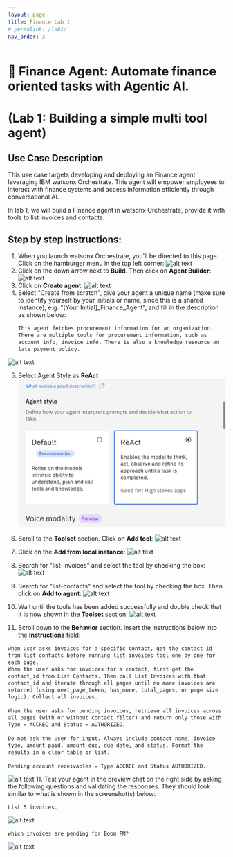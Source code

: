 ```yaml
---
layout: page
title: Finance Lab 1
# permalink: /lab1/
nav_order: 3
---
```

# 🏦 Finance Agent: Automate finance oriented tasks with Agentic AI. 
# (Lab 1: Building a simple multi tool agent)

## Use Case Description

This use case targets developing and deploying an Finance agent leveraging IBM watsonx Orchestrate. This agent will empower employees to interact with finance systems and access information efficiently through conversational AI.

In lab 1, we will build a Finance agent in watsonx Orchestrate, provide it with tools to list invoices and contacts. 

## Step by step instructions:

1. When you launch watsonx Orchestrate, you'll be directed to this page. Click on the hamburger menu in the top left corner:
   ![alt text](imgs/imgs_a/Finance_a_step_1.png)
2. Click on the down arrow next to **Build**. Then click on **Agent Builder**:
   ![alt text](imgs/imgs_a/Finance_a_step_2.png)
3. Click on **Create agent**:
   ![alt text](imgs/imgs_a/Finance_a_step_3.png)
4. Select "Create from scratch", give your agent a unique name (make sure to identify yourself by your initials or name, since this is a shared instance), e.g. "[Your Initial]\_Finance_Agent", and fill in the description as shown below:
   ```
   This agent fetches procurement information for an organization. There are multiple tools for procurement information, such as account info, invoice info. There is also a knowledge resource on late payment policy.
   ```
![alt text](imgs/imgs_a/Finance_a_step_4.png)

5. Select Agent Style as **ReAct**
![alt text](imgs/imgs_a/Finance_a_step_4a.png)


6. Scroll to the **Toolset** section. Click on **Add tool**:
![alt text](imgs/imgs_a/Finance_a_step_5.png)

7. Click on the **Add from local instance**:
![alt text](imgs/imgs_a/Finance_a_step_6.png)

8. Search for "list-invoices" and select the tool by checking the box:
![alt text](imgs/imgs_a/Finance_a_step_7.png)

9. Search for "list-contacts" and select the tool by checking the box. Then click on **Add to agent**:
![alt text](imgs/imgs_a/Finance_a_step_8.png)

10. Wait until the tools has been added successfully and double check that it is now shown in the **Toolset** section:
![alt text](imgs/imgs_a/Finance_a_step_9.png)

11. Scroll down to the **Behavior** section. Insert the instructions below into the **Instructions** field:

```
when user asks invoices for a specific contact, get the contact id from list contacts before running list invoices tool one by one for each page.
When the user asks for invoices for a contact, first get the contact_id from List Contacts. Then call List Invoices with that contact_id and iterate through all pages until no more invoices are returned (using next_page_token, has_more, total_pages, or page size logic). Collect all invoices.

When the user asks for pending invoices, retrieve all invoices across all pages (with or without contact filter) and return only those with Type = ACCREC and Status = AUTHORIZED.

Do not ask the user for input. Always include contact name, invoice type, amount paid, amount due, due date, and status. Format the results in a clear table or list.

Pending account receivables = Type ACCREC and Status AUTHORIZED.
```

![alt text](imgs/imgs_a/Finance_a_step_10.png)
11. Test your agent in the preview chat on the right side by asking the following questions and validating the responses. They should look similar to what is shown in the screenshot(s) below:

```
List 5 invoices.
```

![alt text](imgs/imgs_a/Finance_a_test_1.png)

```
which invoices are pending for Boom FM?
```

![alt text](imgs/imgs_a/Finance_a_test_2.png)
